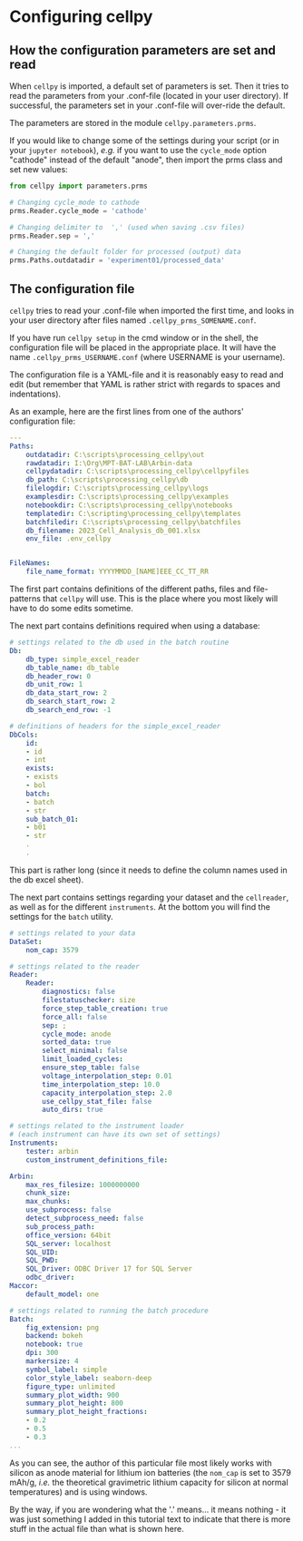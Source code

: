 # Configuring cellpy

## How the configuration parameters are set and read

When `cellpy` is imported, a default set of parameters is set.
Then it tries to read the parameters
from your .conf-file (located in your user directory). If successful,
the parameters set in your .conf-file will over-ride the default.

The parameters are stored in the module `cellpy.parameters.prms`.

If you would like to change some of the settings during your script
(or in your `jupyter notebook`), *e.g.* if you
want to use the `cycle_mode` option "cathode" instead of the
default "anode", then import the prms class and set new
values:

```python
from cellpy import parameters.prms

# Changing cycle_mode to cathode
prms.Reader.cycle_mode = 'cathode'

# Changing delimiter to  ',' (used when saving .csv files)
prms.Reader.sep = ','

# Changing the default folder for processed (output) data
prms.Paths.outdatadir = 'experiment01/processed_data'
```

## The configuration file

`cellpy` tries to read your .conf-file when imported the first time,
and looks in your user directory after
files named `.cellpy_prms_SOMENAME.conf`.

If you have run `cellpy setup` in the cmd window or in the shell, the
configuration file will be placed in the appropriate place.
It will have the name `.cellpy_prms_USERNAME.conf` (where USERNAME is your username).

The configuration file is a YAML-file and it is reasonably easy to read and edit (but
remember that YAML is rather strict with regards to spaces and indentations).

As an example, here are the first lines
from one of the authors' configuration file:

```yaml
---
Paths:
    outdatadir: C:\scripts\processing_cellpy\out
    rawdatadir: I:\Org\MPT-BAT-LAB\Arbin-data
    cellpydatadir: C:\scripts\processing_cellpy\cellpyfiles
    db_path: C:\scripts\processing_cellpy\db
    filelogdir: C:\scripts\processing_cellpy\logs
    examplesdir: C:\scripts\processing_cellpy\examples
    notebookdir: C:\scripts\processing_cellpy\notebooks
    templatedir: C:\scripting\processing_cellpy\templates
    batchfiledir: C:\scripts\processing_cellpy\batchfiles
    db_filename: 2023_Cell_Analysis_db_001.xlsx
    env_file: .env_cellpy


FileNames:
    file_name_format: YYYYMMDD_[NAME]EEE_CC_TT_RR
```

The first part contains definitions of the different paths, files and file-patterns
that `cellpy` will use. This is the place where you most likely will have to do
some edits sometime.

The next part contains definitions required when using a database:

```yaml
# settings related to the db used in the batch routine
Db:
    db_type: simple_excel_reader
    db_table_name: db_table
    db_header_row: 0
    db_unit_row: 1
    db_data_start_row: 2
    db_search_start_row: 2
    db_search_end_row: -1

# definitions of headers for the simple_excel_reader
DbCols:
    id:
    - id
    - int
    exists:
    - exists
    - bol
    batch:
    - batch
    - str
    sub_batch_01:
    - b01
    - str
    .
    .
```

This part is rather long (since it needs to define the column names used in the db excel sheet).

The next part contains settings regarding your dataset and the `cellreader`, as well as for
the different `instruments`. At the bottom you will find the settings for the `batch` utility.

```yaml
# settings related to your data
DataSet:
    nom_cap: 3579

# settings related to the reader
Reader:
    Reader:
        diagnostics: false
        filestatuschecker: size
        force_step_table_creation: true
        force_all: false
        sep: ;
        cycle_mode: anode
        sorted_data: true
        select_minimal: false
        limit_loaded_cycles:
        ensure_step_table: false
        voltage_interpolation_step: 0.01
        time_interpolation_step: 10.0
        capacity_interpolation_step: 2.0
        use_cellpy_stat_file: false
        auto_dirs: true

# settings related to the instrument loader
# (each instrument can have its own set of settings)
Instruments:
    tester: arbin
    custom_instrument_definitions_file:

Arbin:
    max_res_filesize: 1000000000
    chunk_size:
    max_chunks:
    use_subprocess: false
    detect_subprocess_need: false
    sub_process_path:
    office_version: 64bit
    SQL_server: localhost
    SQL_UID:
    SQL_PWD:
    SQL_Driver: ODBC Driver 17 for SQL Server
    odbc_driver:
Maccor:
    default_model: one

# settings related to running the batch procedure
Batch:
    fig_extension: png
    backend: bokeh
    notebook: true
    dpi: 300
    markersize: 4
    symbol_label: simple
    color_style_label: seaborn-deep
    figure_type: unlimited
    summary_plot_width: 900
    summary_plot_height: 800
    summary_plot_height_fractions:
    - 0.2
    - 0.5
    - 0.3
...
```

As you can see, the author of this particular file most likely works with
silicon as anode material for lithium ion
batteries (the `nom_cap` is set to 3579 mAh/g, *i.e.* the theoretical
gravimetric lithium capacity for silicon at normal temperatures) and is using windows.

By the way, if you are wondering what
the '.' means... it means nothing - it was just something I added in this
tutorial text to indicate that there is
more stuff in the actual file than what is shown here.
